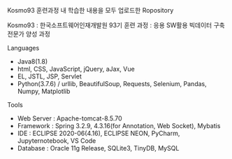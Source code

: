 Kosmo93 훈련과정 내 학습한 내용을 모두 업로드한 Ropository 

Kosmo93 : 한국소프트웨어인재개발원 93기
훈련 과정 : 응용 SW활용 빅데이터 구축 전문가 양성 과정


Languages

- Java8(1.8)
- html, CSS, JavaScript, jQuery, aJax, Vue
- EL, JSTL, JSP, Servlet
- Python(3.7.6) / urllib, BeautifulSoup, Requests, Selenium, Pandas, Numpy, Matplotlib

Tools

- Web Server : Apache-tomcat-8.5.70 
- Framework : Spring 3.2.9, 4.3.16(for Annotation, Web Socket), Mybatis
- IDE : ECLIPSE 2020-06(4.16), ECLIPSE NEON, PyCharm, Jupyternotebook, VS Code
- Database : Oracle 11g Release, SQLite3, TinyDB, MySQL
